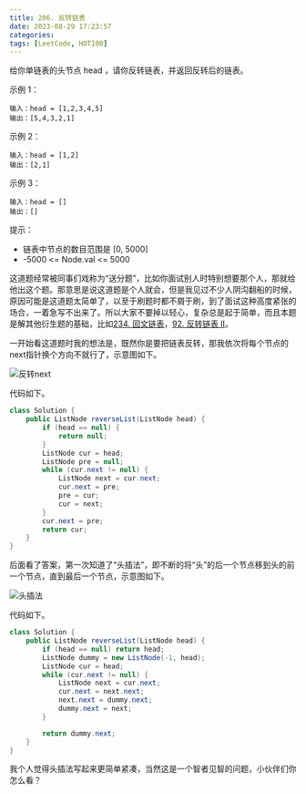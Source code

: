 ```yaml
---
title: 206. 反转链表
date: 2023-08-29 17:23:57
categories:
tags: [LeetCode, HOT100]
---
```

给你单链表的头节点 head ，请你反转链表，并返回反转后的链表。

示例 1：

```
输入：head = [1,2,3,4,5]
输出：[5,4,3,2,1]
```

示例 2：

```
输入：head = [1,2]
输出：[2,1]
```

示例 3：

```
输入：head = []
输出：[]
```

提示：

- 链表中节点的数目范围是 [0, 5000]
- -5000 <= Node.val <= 5000


这道题经常被同事们戏称为“送分题”，比如你面试别人时特别想要那个人，那就给他出这个题。那意思是说这道题是个人就会，但是我见过不少人阴沟翻船的时候，原因可能是这道题太简单了，以至于刷题时都不屑于刷，到了面试这种高度紧张的场合，一着急写不出来了。所以大家不要掉以轻心，复杂总是起于简单，而且本题是解其他衍生题的基础，比如[234. 回文链表](https://naosense.github.io/2023/08/24/234-%E5%9B%9E%E6%96%87%E9%93%BE%E8%A1%A8/)，[92. 反转链表 II](https://leetcode.cn/problems/reverse-linked-list-ii/)。

一开始看这道题时我的想法是，既然你是要把链表反转，那我依次将每个节点的next指针换个方向不就行了，示意图如下。

![反转next](flip_next.svg)

代码如下。

```java
class Solution {
    public ListNode reverseList(ListNode head) {
        if (head == null) {
            return null;
        }
        ListNode cur = head;
        ListNode pre = null;
        while (cur.next != null) {
            ListNode next = cur.next;
            cur.next = pre;
            pre = cur;
            cur = next;
        }
        cur.next = pre;
        return cur;
    }
}
```

后面看了答案，第一次知道了“头插法”，即不断的将“头”的后一个节点移到头的前一个节点，直到最后一个节点，示意图如下。

![头插法](insert_head.svg)

代码如下。

```java
class Solution {
    public ListNode reverseList(ListNode head) {
        if (head == null) return head;
        ListNode dummy = new ListNode(-1, head);
        ListNode cur = head;
        while (cur.next != null) {
            ListNode next = cur.next;
            cur.next = next.next;
            next.next = dummy.next;
            dummy.next = next;
        }

        return dummy.next;
    }
}
```

我个人觉得头插法写起来更简单紧凑，当然这是一个智者见智的问题，小伙伴们你怎么看？

